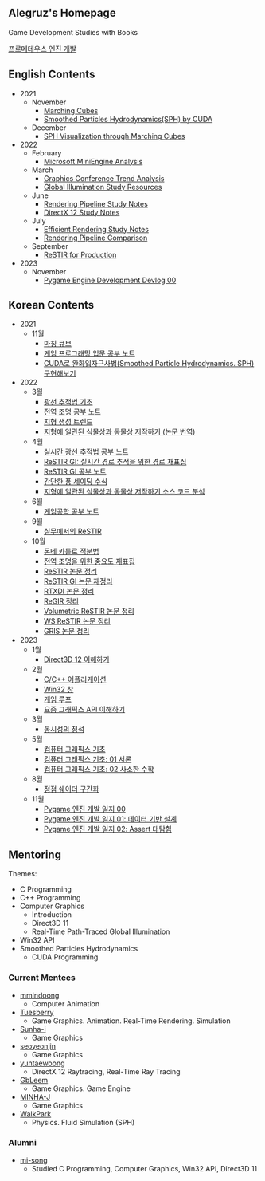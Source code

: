 ## Alegruz's Homepage

Game Development Studies with Books

[프로메테우스 엔진 개발](/Notes/Prometheus/PrometheusEngineDevelopment.md)

## English Contents
* 2021
    * November
        * [Marching Cubes](Notes/2021/11/English/MarchingCubes.md)
        * [Smoothed Particles Hydrodynamics(SPH) by CUDA](Notes/2021/11/English/SmoothedParticlesHydrodynamicsCuda.md)
    * December
        * [SPH Visualization through Marching Cubes](Notes/2021/12/English/SphVisualizationThroughMarchingCubes.md)
* 2022
    * February
        * [Microsoft MiniEngine Analysis](Notes/2022/02/English/MiniEngineAnalysis.md)
    * March
        * [Graphics Conference Trend Analysis](Notes/2022/03/English/GraphicsConferenceTrendAnalysis.md)
        * [Global Illumination Study Resources](Notes/2022/03/English/GlobalIlluminationStudyResources.md)
    * June
        * [Rendering Pipeline Study Notes](Notes/2022/06/English/RenderingPipelineStudyNotes.md)
        * [DirectX 12 Study Notes](Notes/2022/06/English/DirectX12StudyNotes.md)
    * July
        * [Efficient Rendering Study Notes](/Notes/2022/07/English/EfficientRenderingStudyNotes.md/)
        * [Rendering Pipeline Comparison](/Notes/2022/07/English/RenderingPipelineComparison.md/)
    * September
        * [ReSTIR for Production](Notes/2022/09/English/ReSTIRforProduction.md)
* 2023
    * November
      * [Pygame Engine Development Devlog 00](/Notes/2023/11/Korean/PygameEngineDevelopment00.md)

## Korean Contents
* 2021
    * 11월
        * [마칭 큐브](Notes/2021/11/Korean/MarchingCubes.md)
        * [게임 프로그래밍 입문 공부 노트](Notes/2021/11/Korean/IntroductionToGameProgrammingExamPreparations.md)
        * [CUDA로 완화입자근사법(Smoothed Particle Hydrodynamics. SPH) 구현해보기](Notes/2021/11/Korean/SmoothedParticlesHydrodynamicsCuda.md)
* 2022
    * 3월
        * [광선 추적법 기초](Notes/2022/03/Korean/RayTracingEssentials.md)
        * [전역 조명 공부 노트](Notes/2022/03/Korean/GlobalIlluminationStudies.md)
        * [지형 생성 트렌드](Notes/2022/03/Korean/TerrainGenerationTrends.md)
        * [지형에 일관된 식물상과 동물상 저작하기 (논문 번역)](Notes/2022/03/Korean/AuthoringConsistentLandscapesWithFloraAndFauna.md)
    * 4월
        * [실시간 광선 추적법 공부 노트](Notes/2022/04/Korean/RealTimeRayTracingNotes.md)
        * [ReSTIR GI: 실시간 경로 추적을 위한 경로 재표집](Notes/2022/04/Korean/ReStirGiPathResamplingForRealTimePathTracing.md)
        * [ReSTIR GI 공부 노트](Notes/2022/04/Korean/ReStirGiStudyNotes.md)
        * [간단한 퐁 셰이딩 수식](Notes/2022/04/Korean/SimplePhongPseudoCode.md)
        * [지형에 일관된 식물상과 동물상 저작하기 소스 코드 분석](Notes/2022/04/Korean/AuthoringConsistentLandscapesWithFloraAndFaunaSourceCodeAnalysis.md)
    * 6월
        * [게임공학 공부 노트](Notes/2022/06/Korean/GameEngineeringStudiesNote.md)
    * 9월
        * [실무에서의 ReSTIR](Notes/2022/09/Korean/ReSTIRforProduction.md)
    * 10월
        * [몬테 카를로 적분법](/Notes/2022/10/Korean/MonteCarloIntegration.md)
        * [전역 조명을 위한 중요도 재표집](/Notes/2022/10/Korean/ImportanceResamplingForGlobalIllumination.md)
        * [ReSTIR 논문 정리](/Notes/2022/10/Korean/SpatiotemporalReservoirResamplingForRealTimeRayTracingWithDynamicDirectLighting.md)
        * [ReSTIR GI 논문 재정리](/Notes/2022/10/Korean/ReStirGiPathResamplingForRealTimePathTracingRevisited.md)
        * [RTXDI 논문 정리](/Notes/2022/10/Korean/RearchitecturingSpatiotemporalResamplingForProduction.md)
        * [ReGIR 정리](/Notes/2022/10/Korean/RenderingManyLightsWithGridBasedReservoirs.md)
        * [Volumetric ReSTIR 논문 정리](/Notes/2022/10/Korean/FastVolumeRenderingWithSpatiotemporalReservoirSampling.md)
        * [WS ReSTIR 논문 정리](/Notes/2022/10/Korean/WorldSpaceSpatiotemporalReservoirReuseForRayTracedGlobalIllumination.md)
        * [GRIS 논문 정리](/Notes/2022/10/Korean/GeneralizedResampledImportanceSamplingFoundationsOfReStir.md)
* 2023
    * 1월
        * [Direct3D 12 이해하기](/Notes/2023/01/Korean/UnderstandingDirect3D12.md)
    * 2월
        * [C/C++ 어플리케이션](/Notes/2023/02/Korean/CCppApplications.md)
        * [Win32 창](/Notes/2023/02/Korean/Window.md)
        * [게임 루프](/Notes/2023/02/Korean/Loops.md)
        * [요즘 그래픽스 API 이해하기](/Notes/2023/02/Korean/UnderstandingModernGraphicsApis.md)
    * 3월
        * [동시성의 정석](/Notes/2023/03/Korean/WhatEverySystemsProgrammerShouldKnowAboutConcurrency.md)
    * 5월
        * [컴퓨터 그래픽스 기초](/Notes/2023/05/Korean/FundamentalsOfComputerGraphics.md)
        * [컴퓨터 그래픽스 기초: 01 서론](/Notes/2023/05/Korean/FundamentalsOfComputerGraphics01Introduction.md)
        * [컴퓨터 그래픽스 기초: 02 사소한 수학](/Notes/2023/05/Korean/FundamentalsOfComputerGraphics02MiscellaneousMath.md)
    * 8월
      * [정점 쉐이더 구간화](/Notes/2023/08/Korean/VertexShaderBinning.md)
    * 11월
      * [Pygame 엔진 개발 일지 00](/Notes/2023/11/Korean/PygameEngineDevelopment00.md)
      * [Pygame 엔진 개발 일지 01: 데이터 기반 설계](/Notes/2023/11/Korean/PygameEngineDevelopment01.md)
      * [Pygame 엔진 개발 일지 02: Assert 대탐험](/Notes/2023/11/Korean/PygameEngineDevelopment02.md)

## Mentoring

Themes:

* C Programming
* C++ Programming
* Computer Graphics
    * Introduction
    * Direct3D 11
    * Real-Time Path-Traced Global Illumination
* Win32 API
* Smoothed Particles Hydrodynamics
    * CUDA Programming

### Current Mentees

* [mmindoong](https://github.com/mmindoong)
    * Computer Animation
* [Tuesberry](https://github.com/Tuesberry)
    * Game Graphics. Animation. Real-Time Rendering. Simulation
* [Sunha-i](https://github.com/Sunha-i)
    * Game Graphics
* [seoyeonjin](https://github.com/seoyeonjin)
    * Game Graphics
* [yuntaewoong](https://github.com/yuntaewoong)
    * DirectX 12 Raytracing, Real-Time Ray Tracing
* [GbLeem](https://github.com/GbLeem)
    * Game Graphics. Game Engine
* [MINHA-J](https://github.com/MINHA-J)
    * Game Graphics
* [WalkPark](https://github.com/WalkPark)
    * Physics. Fluid Simulation (SPH)

### Alumni

* [mi-song](https://github.com/mi-song)
    * Studied C Programming, Computer Graphics, Win32 API, Direct3D 11